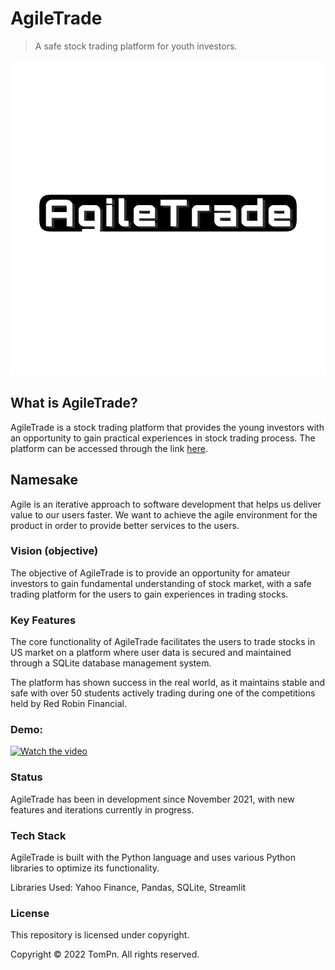 # AgileTrade
> A safe stock trading platform for youth investors.

![AgileTrade Image](https://github.com/TomPn/AgileTrade/blob/master/IMG_1031.jpg?raw=true)

## What is AgileTrade?
AgileTrade is a stock trading platform that provides the young investors with an opportunity to gain practical experiences in stock trading process. The platform can be accessed through the link [here](https://stock-trading-platform.herokuapp.com/).

## Namesake
Agile is an iterative approach to software development that helps us deliver value to our users faster. We want to achieve the agile environment for the product in order to provide better services to the users.

### Vision (objective)
The objective of AgileTrade is to provide an opportunity for amateur investors to gain fundamental understanding of stock market, with a safe trading platform for the users to gain experiences in trading stocks.

### Key Features
The core functionality of AgileTrade facilitates the users to trade stocks in US market on a platform where user data is secured and maintained through a SQLite database management system.

The platform has shown success in the real world, as it maintains stable and safe with over 50 students actively trading during one of the competitions held by Red Robin Financial.

### Demo:
[![Watch the video](https://s29755.pcdn.co/wp-content/uploads/2019/07/FWLIVE_CHI_Web-05.png)](https://youtu.be/QxiApmEZTK4)

### Status
AgileTrade has been in development since November 2021, with new features and iterations currently in progress.

### Tech Stack
AgileTrade is built with the Python language and uses various Python libraries to optimize its functionality.

Libraries Used: Yahoo Finance, Pandas, SQLite, Streamlit

### License
This repository is licensed under copyright.

Copyright © 2022 TomPn. All rights reserved.
